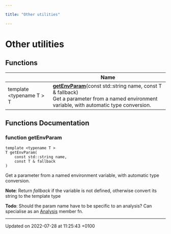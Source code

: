 ```yaml
---

title: "Other utilities"

---
```


# Other utilities



## Functions

|                | Name           |
| -------------- | -------------- |
| template <typename T \> <br>T | **[getEnvParam](http://example.org/modules/group__utils/#function-getenvparam)**(const std::string name, const T & fallback)<br>Get a parameter from a named environment variable, with automatic type conversion.  |


## Functions Documentation

### function getEnvParam

```
template <typename T >
T getEnvParam(
    const std::string name,
    const T & fallback
)
```

Get a parameter from a named environment variable, with automatic type conversion. 

**Note**: Return _fallback_ if the variable is not defined, otherwise convert its string to the template type 

**Todo**: Should the param name have to be specific to an analysis? Can specialise as an <a href="http://example.org/classes/classrivet_1_1analysis/">Analysis</a> member fn.





-------------------------------

Updated on 2022-07-28 at 11:25:43 +0100